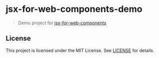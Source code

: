 # jsx-for-web-components-demo

> Demo project for [jsx-for-web-components](https://github.com/slogsdon/jsx-for-web-components)

## License

This project is licensed under the MIT License. See [LICENSE](LICENSE) for details.
